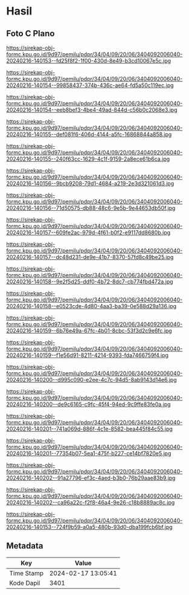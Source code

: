 # Hasil

## Foto C Plano

https://sirekap-obj-formc.kpu.go.id/9d97/pemilu/pdpr/34/04/09/20/06/3404092006040-20240216-140153--fd25f8f2-1f00-430d-8e49-b3cd10067e5c.jpg

https://sirekap-obj-formc.kpu.go.id/9d97/pemilu/pdpr/34/04/09/20/06/3404092006040-20240216-140154--99858437-374b-436c-ae64-fd5a50c119ec.jpg

https://sirekap-obj-formc.kpu.go.id/9d97/pemilu/pdpr/34/04/09/20/06/3404092006040-20240216-140154--eeb8bef3-4be4-49ad-844d-c56b0c2068e3.jpg

https://sirekap-obj-formc.kpu.go.id/9d97/pemilu/pdpr/34/04/09/20/06/3404092006040-20240216-140155--def081f6-406d-4144-a5fc-16868844a858.jpg

https://sirekap-obj-formc.kpu.go.id/9d97/pemilu/pdpr/34/04/09/20/06/3404092006040-20240216-140155--240f63cc-1629-4c1f-9159-2a8ece61b6ca.jpg

https://sirekap-obj-formc.kpu.go.id/9d97/pemilu/pdpr/34/04/09/20/06/3404092006040-20240216-140156--9bcb9208-79d1-4684-a219-2e3d321061d3.jpg

https://sirekap-obj-formc.kpu.go.id/9d97/pemilu/pdpr/34/04/09/20/06/3404092006040-20240216-140156--71d50575-db88-48c6-9e5b-9e44653db50f.jpg

https://sirekap-obj-formc.kpu.go.id/9d97/pemilu/pdpr/34/04/09/20/06/3404092006040-20240216-140157--609fe2ac-979d-4f61-b0f2-e9117dd8680b.jpg

https://sirekap-obj-formc.kpu.go.id/9d97/pemilu/pdpr/34/04/09/20/06/3404092006040-20240216-140157--dc48d231-de9e-41b7-8370-57fd8c49be25.jpg

https://sirekap-obj-formc.kpu.go.id/9d97/pemilu/pdpr/34/04/09/20/06/3404092006040-20240216-140158--9e2f5d25-ddf0-4b72-8dc7-cb774fbd472a.jpg

https://sirekap-obj-formc.kpu.go.id/9d97/pemilu/pdpr/34/04/09/20/06/3404092006040-20240216-140158--e0523cde-4d80-4aa3-ba39-0e588d29a136.jpg

https://sirekap-obj-formc.kpu.go.id/9d97/pemilu/pdpr/34/04/09/20/06/3404092006040-20240216-140159--6b76e49a-67fc-4b01-8cbc-53f3d2c9e6fc.jpg

https://sirekap-obj-formc.kpu.go.id/9d97/pemilu/pdpr/34/04/09/20/06/3404092006040-20240216-140159--f1e56d91-8211-4214-9393-fda7466759f4.jpg

https://sirekap-obj-formc.kpu.go.id/9d97/pemilu/pdpr/34/04/09/20/06/3404092006040-20240216-140200--d995c090-e2ee-4c7c-94d5-8ab9143d14e6.jpg

https://sirekap-obj-formc.kpu.go.id/9d97/pemilu/pdpr/34/04/09/20/06/3404092006040-20240216-140200--de9c6165-c9fc-45f4-94ed-9c9ffe83fe0a.jpg

https://sirekap-obj-formc.kpu.go.id/9d97/pemilu/pdpr/34/04/09/20/06/3404092006040-20240216-140201--741a069d-886f-4c1e-8582-bea445f84c55.jpg

https://sirekap-obj-formc.kpu.go.id/9d97/pemilu/pdpr/34/04/09/20/06/3404092006040-20240216-140201--77354b07-5ea1-475f-b227-ce14bf7820e5.jpg

https://sirekap-obj-formc.kpu.go.id/9d97/pemilu/pdpr/34/04/09/20/06/3404092006040-20240216-140202--91a27796-ef3c-4aed-b3b0-76b29aae83b9.jpg

https://sirekap-obj-formc.kpu.go.id/9d97/pemilu/pdpr/34/04/09/20/06/3404092006040-20240216-140202--ca96a22c-f2f8-46a4-9e26-c18b8889ac8c.jpg

https://sirekap-obj-formc.kpu.go.id/9d97/pemilu/pdpr/34/04/09/20/06/3404092006040-20240216-140153--724f9b59-a0a5-480b-93d0-dba199fcb6bf.jpg


## Metadata

| Key        | Value               |
| ---------- | ------------------- |
| Time Stamp | 2024-02-17 13:05:41 |
| Kode Dapil | 3401                |



